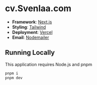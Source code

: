 # cv.Svenlaa.com

- **Framework**: [Next.js](https://nextjs.org)
- **Styling**: [Tailwind](https://tailwindcss.com)
- **Deployment**: [Vercel](https://vercel.com)
- **Email**: [Nodemailer](https://nodemailer.com)

## Running Locally

This application requires Node.js and pnpm

```bash
pnpm i
pnpm dev
```
